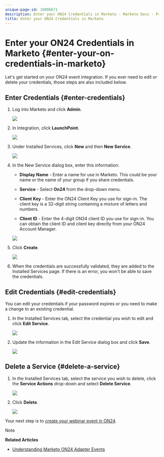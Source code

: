 ```yaml
---
unique-page-id: 10096671
description: Enter your ON24 Credentials in Marketo - Marketo Docs - Product Documentation
title: Enter your ON24 Credentials in Marketo
---
```


# Enter your ON24 Credentials in Marketo {#enter-your-on-credentials-in-marketo}

Let's get started on your ON24 event integration. If you ever need to edit or delete your credentials, those steps are also included below.

## Enter Credentials {#enter-credentials}

1. Log into Marketo and click **Admin**.

   ![](assets/admin.png)

1. In Integration, click **LaunchPoint**.

   ![](assets/image2015-12-22-13-3a15-3a38.png)

1. Under Installed Services, click **New** and then **New Service**.

   ![](assets/image2015-12-22-13-3a18-3a54.png)

1. In the New Service dialog box, enter this information:

    * **Display Name** - Enter a name for use in Marketo. This could be your name or the name of your group if you share credentials.
    * **Service** - Select **On24** from the drop-down menu.
    
    * **Client Key** - Enter the ON24 Client Key you use for sign-in. The client key is a 32-digit string containing a mixture of letters and numbers.
    * **Client ID** - Enter the 4-digit ON24 client ID you use for sign-in. You can obtain the client ID and client key directly from your ON24 Account Manager.

   ![](assets/image2015-12-22-13-3a38-3a52.png)

1. Click **Create**.

   ![](assets/image2015-12-22-13-3a28-3a55.png)

1. When the credentials are successfully validated, they are added to the Installed Services page. If there is an error, you won't be able to save the credentials.

## Edit Credentials {#edit-credentials}

You can edit your credentials if your password expires or you need to make a change to an existing credential.

1. In the Installed Services tab, select the credential you wish to edit and click **Edit Service**.

   ![](assets/six.png)

1. Update the information in the Edit Service dialog box and click **Save**.

   ![](assets/seven.png)

## Delete a Service {#delete-a-service}

1. In the Installed Services tab, select the service you wish to delete, click the **Service Actions** drop-down and select **Delete Service**.

   ![](assets/eight.png)

1. Click **Delete**.

   ![](assets/nine.png)

Your next step is to [create your webinar event in ON24](create-your-webinar-event-in-on24.md).

>[!NOTE]
>
>**Related Articles**
>
>* [Understanding Marketo ON24 Adapter Events](understanding-marketo-on24-adapter-events.md)
>

